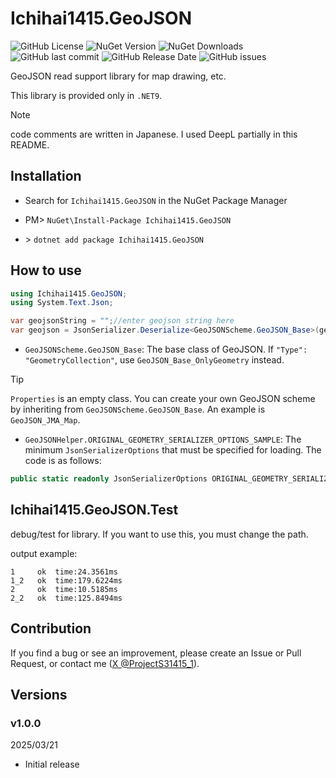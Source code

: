 # Ichihai1415.GeoJSON

![GitHub License](https://img.shields.io/github/license/Ichihai1415/Ichihai1415.GeoJSON)
![NuGet Version](https://img.shields.io/nuget/v/Ichihai1415.GeoJSON)
![NuGet Downloads](https://img.shields.io/nuget/dt/Ichihai1415.GeoJSON)
![GitHub last commit](https://img.shields.io/github/last-commit/Ichihai1415/Ichihai1415.GeoJSON)
![GitHub Release Date](https://img.shields.io/github/release-date/Ichihai1415/Ichihai1415.GeoJSON)
![GitHub issues](https://img.shields.io/github/issues/Ichihai1415/Ichihai1415.GeoJSON)

GeoJSON read support library for map drawing, etc.

This library is provided only in `.NET9`.

> [!NOTE]
> code comments are written in Japanese. I used DeepL partially in this README.

## Installation

- Search for `Ichihai1415.GeoJSON` in the NuGet Package Manager

- PM> `NuGet\Install-Package Ichihai1415.GeoJSON`

- \> `dotnet add package Ichihai1415.GeoJSON`

## How to use

```csharp
using Ichihai1415.GeoJSON;
using System.Text.Json;

var geojsonString = "";//enter geojson string here
var geojson = JsonSerializer.Deserialize<GeoJSONScheme.GeoJSON_Base>(geojsonString, GeoJSONHelper.ORIGINAL_GEOMETRY_SERIALIZER_OPTIONS_SAMPLE);
```

- `GeoJSONScheme.GeoJSON_Base`: The base class of GeoJSON. If `"Type": "GeometryCollection"`, use `GeoJSON_Base_OnlyGeometry` instead.

> [!TIP]
> `Properties` is an empty class. You can create your own GeoJSON scheme by inheriting from `GeoJSONScheme.GeoJSON_Base`. An example is `GeoJSON_JMA_Map`.

- `GeoJSONHelper.ORIGINAL_GEOMETRY_SERIALIZER_OPTIONS_SAMPLE`: The minimum `JsonSerializerOptions` that must be specified for loading. The code is as follows: 
```csharp
public static readonly JsonSerializerOptions ORIGINAL_GEOMETRY_SERIALIZER_OPTIONS_SAMPLE = new() { Converters = { new OriginalGeometryConverter() } };
```


## Ichihai1415.GeoJSON.Test

debug/test for library. If you want to use this, you must change the path.

output example:

```
1     ok  time:24.3561ms
1_2   ok  time:179.6224ms
2     ok  time:10.5185ms
2_2   ok  time:125.8494ms
```

## Contribution

If you find a bug or see an improvement, please create an Issue or Pull Request, or contact me ([X @ProjectS31415_1](https://x.com/ProjectS31415_1)).

## Versions

### v1.0.0

2025/03/21

- Initial release
